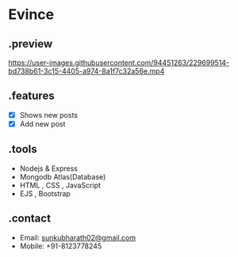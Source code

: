# Evince
## .preview
https://user-images.githubusercontent.com/94451263/229699514-bd738b61-3c15-4405-a974-8a1f7c32a56e.mp4



## .features
- [x] Shows new posts
- [x] Add new post

## .tools
- Nodejs & Express
- Mongodb Atlas(Database)
- HTML , CSS , JavaScript
- EJS , Bootstrap

## .contact
- Email: sunkubharath02@gmail.com
- Mobile: +91-8123778245
